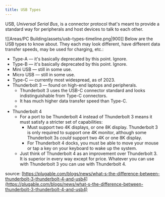 ```yaml
---
title: USB Types
---
```


USB, *Universal Serial Bus*, is a connector protocol that's meant to provide a standard way for peripherals and host devices to talk to each other.

![[Areas/PC Building/assets/usb-types-timeline.png|900]]
Below are the USB types to know about. They each may look different, have different data transfer speeds, may be used for charging, etc.:
- Type-A — it's basically deprecated by this point. Ignore.
- Type-B — it's basically deprecated by this point. Ignore.
- Mini USB — still in some use.
- Micro USB — still in some use.
- Type-C — currently most widespread, as of 2023.
- Thunderbolt 3 — found on high-end laptops and peripherals.
    - Thunderbolt 3 uses the USB-C connector standard and looks indistinguishable from Type-C connectors.
    - It has much higher data transfer speed than Type-C.
    - 
- Thunderbolt 4
    - For a port to be Thunderbolt 4 instead of Thunderbolt 3 means it must satisfy a stricter set of capabilities:
        - Must support two 4K displays, or one 8K display. Thunderbolt 3 is only required to support one 4K monitor, although some Thunderbolt 3s _could_ support two 4K or one 8K display.
        - For Thunderbolt 4 docks, you must be able to move your mouse or tap a key on your keyboard to wake up the system.
    - Just think of Thunderbolt 4 as an improvement over Thunderbolt 3. It is superior in every way except for price. Whatever you can use with Thunderbolt 3 you can use with Thunderbolt 4.

source: [https://plugable.com/blogs/news/what-s-the-difference-between-thunderbolt-3-thunderbolt-4-and-usb4](https://plugable.com/blogs/news/what-s-the-difference-between-thunderbolt-3-thunderbolt-4-and-usb4)
